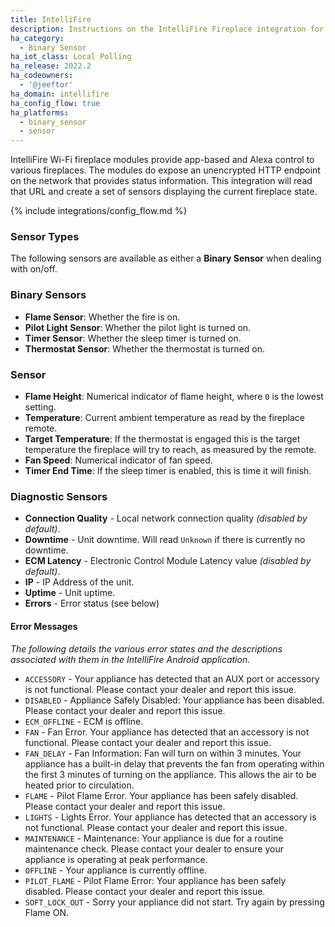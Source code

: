 ```yaml
---
title: IntelliFire
description: Instructions on the IntelliFire Fireplace integration for Home Assistant.
ha_category:
  - Binary Sensor
ha_iot_class: Local Polling
ha_release: 2022.2
ha_codeowners:
  - '@jeeftor'
ha_domain: intellifire
ha_config_flow: true
ha_platforms:
  - binary_sensor
  - sensor
---
```


IntelliFire Wi-Fi fireplace modules provide app-based and Alexa control to various fireplaces. The modules do expose an unencrypted HTTP endpoint on the network that provides status information. This integration will read that URL and create a set of sensors displaying the current fireplace state.

{% include integrations/config_flow.md %}


### Sensor Types


The following sensors are available as either a **Binary Sensor** when dealing with on/off.

### Binary Sensors

- **Flame Sensor**: Whether the fire is on.
- **Pilot Light Sensor**: Whether the pilot light is turned on.
- **Timer Sensor**: Whether the sleep timer is turned on.
- **Thermostat Sensor**: Whether the thermostat is turned on.

### Sensor

- **Flame Height**: Numerical indicator of flame height, where `0` is the lowest setting.
- **Temperature**: Current ambient temperature as read by the fireplace remote.
- **Target Temperature**: If the thermostat is engaged this is the target temperature the fireplace will try to reach, as measured by the remote.
- **Fan Speed**: Numerical indicator of fan speed.
- **Timer End Time**: If the sleep timer is enabled, this is time it will finish.

### Diagnostic Sensors

- **Connection Quality** - Local network connection quality _(disabled by default)_.
- **Downtime** - Unit downtime. Will read `Unknown` if there is currently no downtime.
- **ECM Latency** - Electronic Control Module Latency value _(disabled by default)_.
- **IP** - IP Address of the unit.
- **Uptime** - Unit uptime.
- **Errors** - Error status (see below)

#### Error Messages

*The following details the various error states and the descriptions associated with them in the IntelliFire Android application.*

 - `ACCESSORY` - Your appliance has detected that an AUX port or accessory is not functional. Please contact your dealer and report this issue.
 - `DISABLED` - Appliance Safely Disabled: Your appliance has been disabled. Please contact your dealer and report this issue.
 - `ECM_OFFLINE` - ECM is offline.
 - `FAN` - Fan Error. Your appliance has detected that an accessory is not functional. Please contact your dealer and report this issue.
 - `FAN_DELAY` - Fan Information: Fan will turn on within 3 minutes. Your appliance has a built-in delay that prevents the fan from operating within the first 3 minutes of turning on the appliance. This allows the air to be heated prior to circulation.
 - `FLAME` - Pilot Flame Error. Your appliance has been safely disabled. Please contact your dealer and report this issue.
 - `LIGHTS` - Lights Error. Your appliance has detected that an accessory is not functional. Please contact your dealer and report this issue.
 - `MAINTENANCE` - Maintenance: Your appliance is due for a routine maintenance check. Please contact your dealer to ensure your appliance is operating at peak performance.
 - `OFFLINE` - Your appliance is currently offline.
 - `PILOT_FLAME` - Pilot Flame Error: Your appliance has been safely disabled. Please contact your dealer and report this issue.
 - `SOFT_LOCK_OUT` - Sorry your appliance did not start. Try again by pressing Flame ON.
